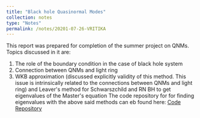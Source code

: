 ```yaml
---
title: "Black hole Quasinormal Modes"
collection: notes
type: "Notes"
permalink: /notes/20201-07-26-VRITIKA
---
```


This report was prepared for completion of the summer project on QNMs. Topics discussed in it are:
1) The role of the boundary condition in the case of black hole system
2) Connection between QNMs and light ring
3) WKB approximation (discussed explicitly validity of this method. This issue is intrinsically related to the connections between QNMs and light ring) and Leaver's method for Schwarszchild and RN BH to get eigenvalues of the Master's equation
The code repository for for finding eigenvalues with the above said methods can eb found here: [Code Repository](https://github.com/AshleyChraya/QNM_Vritika)